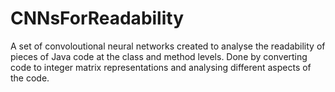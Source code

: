 # CNNsForReadability
A set of convoloutional neural networks created to analyse the readability of pieces of Java code at the class and method levels.
Done by converting code to integer matrix representations and analysing different aspects of the code.
